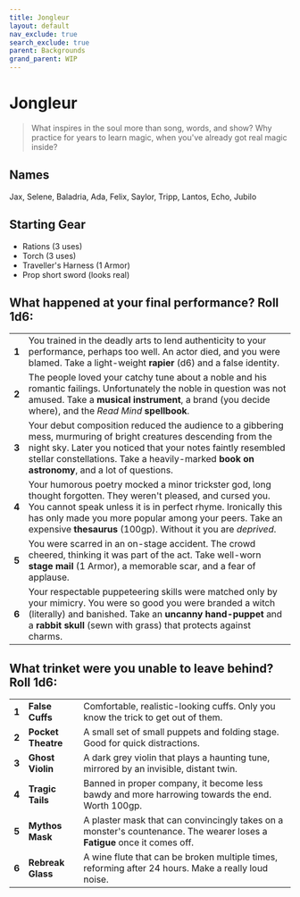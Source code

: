 ```yaml
---
title: Jongleur
layout: default
nav_exclude: true
search_exclude: true
parent: Backgrounds
grand_parent: WIP
---
```


# Jongleur

> What inspires in the soul more than song, words, and show? Why practice for years to learn magic, when you've already got real magic inside? 

## Names
Jax, Selene, Baladria, Ada, Felix, Saylor, Tripp, Lantos, Echo, Jubilo   

## Starting Gear

- Rations (3 uses)
- Torch (3 uses)
- Traveller's Harness (1 Armor)
- Prop short sword (looks real)

## What happened at your final performance? Roll 1d6:

|       |                                                              |
| ----- | ------------------------------------------------------------ |
| **1** | You trained in the deadly arts to lend authenticity to your performance, perhaps too well. An actor died, and you were blamed. Take a light-weight **rapier** (d6) and a false identity. |
| **2** | The people loved your catchy tune about a noble and his romantic failings. Unfortunately the noble in question was not amused. Take a **musical instrument**, a brand (you decide where), and the _Read Mind_ **spellbook**. |
| **3** | Your debut composition reduced the audience to a gibbering mess, murmuring of bright creatures descending from the night sky. Later you noticed that your notes faintly resembled stellar constellations. Take a heavily-marked **book on astronomy**, and a lot of questions. |
| **4** | Your humorous poetry mocked a minor trickster god, long thought forgotten. They weren't pleased, and cursed you. You cannot speak unless it is in perfect rhyme. Ironically this has only made you more popular among your peers. Take an expensive **thesaurus** (100gp). Without it you are _deprived_. |
| **5** | You were scarred in an on-stage accident. The crowd cheered, thinking it was part of the act. Take well-worn **stage mail** (1 Armor), a memorable scar, and a fear of applause. |
| **6** | Your respectable puppeteering skills were matched only by your mimicry. You were so good you were branded a witch (literally) and banished. Take an **uncanny hand-puppet** and a **rabbit skull** (sewn with grass) that protects against charms.     |

## What trinket were you unable to leave behind? Roll 1d6:

|      |                                                              |                                                              |
| ---- | ------------------------------------------------------------ | ------------------------------------------------------------ |
| **1**    | **False Cuffs**              | Comfortable, realistic-looking cuffs. Only you know the trick to get out of them. |
| **2**    | **Pocket Theatre**              | A small set of small puppets and folding stage. Good for quick distractions. |
| **3**    | **Ghost Violin**         | A dark grey violin that plays a haunting tune, mirrored by an invisible, distant twin. |
| **4**    | **Tragic Tails** |    Banned in proper company, it become less bawdy and more harrowing towards the end. Worth 100gp. |
| **5**    | **Mythos Mask** |  A plaster mask that can convincingly takes on a monster's countenance. The wearer loses a **Fatigue** once it comes off. |                                                              |
| **6**    | **Rebreak Glass**      | A wine flute that can be broken multiple times, reforming after 24 hours. Make a really loud noise.   |
